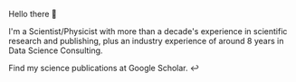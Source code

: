 Hello there 👋

I'm a Scientist/Physicist with more than a decade's experience in scientific research and publishing, plus an industry experience of around 8 years in Data Science Consulting. 

Find my science publications at Google Scholar. ↩️







